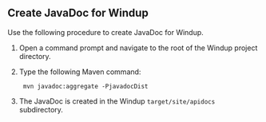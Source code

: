## Create JavaDoc for Windup

Use the following procedure to create JavaDoc for Windup.

1. Open a command prompt and navigate to the root of the Windup project directory.
2. Type the following Maven command:

        mvn javadoc:aggregate -PjavadocDist
3. The JavaDoc is created in the Windup `target/site/apidocs` subdirectory.